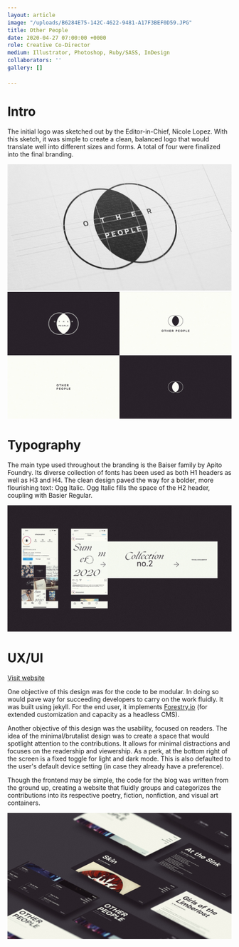 ```yaml
---
layout: article
image: "/uploads/B6284E75-142C-4622-9481-A17F3BEF0D59.JPG"
title: Other People
date: 2020-04-27 07:00:00 +0000
role: Creative Co-Director
medium: Illustrator, Photoshop, Ruby/SASS, InDesign
collaborators: ''
gallery: []

---
```

# Intro

The initial logo was sketched out by the Editor-in-Chief, Nicole Lopez. With this sketch, it was simple to create a clean, balanced logo that would translate well into different sizes and forms. A total of four were finalized into the final branding.

![](/uploads/B6284E75-142C-4622-9481-A17F3BEF0D59-1.JPG)![](/uploads/EBFC5849-A23F-4000-9E2A-A1C96A405899.JPG)

# Typography

The main type used throughout the branding is the Baiser family by Apito Foundry. Its diverse collection of fonts has been used as both H1 headers as well as H3 and H4. The clean design paved the way for a bolder, more flourishing text: Ogg Italic. Ogg Italic fills the space of the H2 header, coupling with Basier Regular.

![](/uploads/2A7A12C6-31FB-4E78-A103-BEDDE78AE61E.JPG)

# UX/UI

[Visit website](https://otherpeoplesd.com)

One objective of this design was for the code to be modular. In doing so would pave way for succeeding developers to carry on the work fluidly. It was built using jekyll. For the end user, it implements [Forestry.io](https://forestry.io/) (for extended customization and capacity as a headless CMS).

Another objective of this design was the usability, focused on readers. The idea of the minimal/brutalist design was to create a space that would spotlight attention to the contributions. It allows for minimal distractions and focuses on the readership and viewership. As a perk, at the bottom right of the screen is a fixed toggle for light and dark mode. This is also defaulted to the user's default device setting (in case they already have a preference).

Though the frontend may be simple, the code for the blog was written from the ground up, creating a website that fluidly groups and categorizes the contributions into its respective poetry, fiction, nonfiction, and visual art containers.

![](/uploads/730014EB-2EB9-44B0-96F8-D8D80489FCA9.JPG)